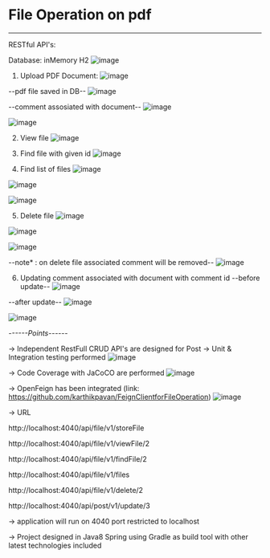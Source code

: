 # File Operation on pdf
--------------------------------

 RESTful API's:
 
 Database: inMemory H2
 ![image](https://user-images.githubusercontent.com/10458982/194951210-986dd5d4-c45c-4134-8315-22fe2fd1d4c0.png)


1. Upload PDF Document:
![image](https://user-images.githubusercontent.com/10458982/194950954-6c3a53a0-79cf-48eb-995c-af87df40529f.png)

--pdf file saved in DB--
![image](https://user-images.githubusercontent.com/10458982/194951379-3625a239-c496-49c3-b2f9-a9bcfdf8b205.png)

--comment assosiated with document--
![image](https://user-images.githubusercontent.com/10458982/194951529-1b13a18c-bdd7-488e-aa11-0c98adbf0f34.png)

![image](https://user-images.githubusercontent.com/10458982/194951971-52a37c6e-b2a6-4e72-810d-adacd55a768d.png)


2. View file 
![image](https://user-images.githubusercontent.com/10458982/194951732-f8a07fc6-33cf-424e-bad8-865c84df1746.png)

3. Find file with given id
![image](https://user-images.githubusercontent.com/10458982/194951836-fa25f5d2-1acd-427a-b7d9-9e0ac6ec823c.png)

4. Find list of files
![image](https://user-images.githubusercontent.com/10458982/194952377-8a8012a4-2867-442b-8715-0ce3dda31a46.png)

![image](https://user-images.githubusercontent.com/10458982/194952408-a3247fde-b88a-4291-9eb8-d09377972525.png)

![image](https://user-images.githubusercontent.com/10458982/194952454-9657b0d1-9eca-473c-852d-c01cc174e27b.png)

5. Delete file 
![image](https://user-images.githubusercontent.com/10458982/194952599-133033a0-abc3-4d94-9f2f-2de36619c032.png)

![image](https://user-images.githubusercontent.com/10458982/194952642-f919ec66-ce29-457c-b040-0e025cf6f76f.png)

![image](https://user-images.githubusercontent.com/10458982/194952736-4b713c0e-959b-4e8b-adc9-aadc1d25e27b.png)

--note* : on delete file associated comment will be removed--
![image](https://user-images.githubusercontent.com/10458982/194952880-470339c0-0b3d-4e80-8561-e6f536386b41.png)

6. Updating comment associated with document with comment id
--before update--
![image](https://user-images.githubusercontent.com/10458982/194953443-dfb9b9d0-fe87-40c4-b34b-d2f54e832015.png)

--after update--
![image](https://user-images.githubusercontent.com/10458982/194953554-8b724995-968b-49df-8a7e-9d45e64c18ee.png)

![image](https://user-images.githubusercontent.com/10458982/194953680-cb11de2f-afbd-437e-8f67-8517985da290.png)


*------Points------*

-> Independent RestFull CRUD API's are designed for Post
-> Unit & Integration testing performed
![image](https://user-images.githubusercontent.com/10458982/194954058-8527ea8a-595c-4e65-81b1-4c971ead9a7c.png)

-> Code Coverage with JaCoCO are performed
![image](https://user-images.githubusercontent.com/10458982/194954258-26348722-e72a-4ff3-bc83-c6457135ed2a.png)

-> OpenFeign has been integrated (link: https://github.com/karthikpavan/FeignClientforFileOperation)
![image](https://user-images.githubusercontent.com/10458982/194954803-bb434c0c-6904-462c-bae8-7f8c8c03dc24.png)

-> URL

http://localhost:4040/api/file/v1/storeFile

http://localhost:4040/api/file/v1/viewFile/2

http://localhost:4040/api/file/v1/findFile/2

http://localhost:4040/api/file/v1/files

http://localhost:4040/api/file/v1/delete/2

http://localhost:4040/api/post/v1/update/3

-> application will run on 4040 port restricted to localhost

-> Project designed in Java8 Spring using Gradle as build tool with other latest technologies included


